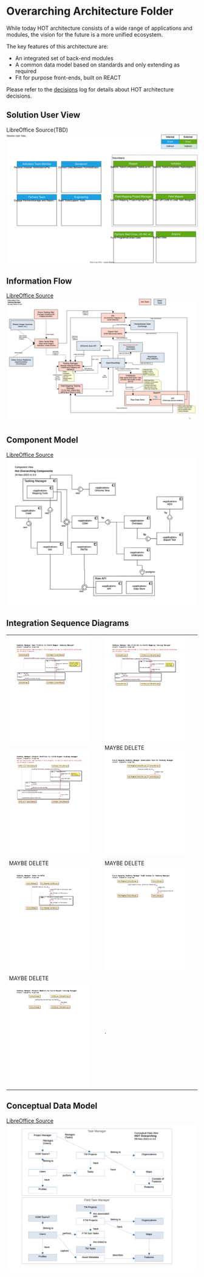 # Overarching Architecture Folder
While today HOT architecture consists of a wide range of applications and modules, the vision for the future is a more unified ecosystem. 

The key features of this architecture are:
* An integrated set of back-end modules
* A common data model based on standards and only extending as required
* Fit for purpose front-ends, built on REACT

Please refer to the [decisions](/decisions) log for details about HOT architecture decisions. 

## Solution User View
LibreOffice Source(TBD)<br/>
![Solution User View](HOT_SolutionUser.drawio.svg)

## Information Flow
[LibreOffice Source](HOT%20Information%20Flow.odg)<br/>
![Information Flow Diagram](HOT%20Information%20Flow.png)

## Component Model
[LibreOffice Source](HOT%20Component%20Diagram.odg)<br/>
![Component Diagram](HOT%20Component%20Diagram.jpg)

## Integration Sequence Diagrams

|  |  |
|--|--|
| <img src="OSDs/Overarching%20OSD%20-%20TM%20User%20Profiles%20to%20FTM.png" width="90%"/> | <img src="OSDs/Overarching%20OSD%20-%20TM%20Org%20Profiles%20to%20FTM.png" width="90%"/> |
| <img src="OSDs/Overarching%20OSD%20-%20TM%20Projects%20to%20FTM.png" width="90%"/> | MAYBE DELETE<br/><img src="OSDs/Overarching%20OSD%20-%20FTM%20Invalidate%20Task%20to%20TM.png" width="90%"/> |
| MAYBE DELETE<br/><img src="OSDs/Overarching%20OSD%20-%20TM%20Tasks%20to%20FTM.png" width="90%"/> | MAYBE DELETE<br/><img src="OSDs/Overarching%20OSD%20-%20FTM%20Task%20Status%20to%20TM.png" width="90%"/> |
| MAYBE DELETE<br/><img src="OSDs/Overarching%20OSD%20-%20TM%20Project%20Members%20to%20FTM.png" width="90%"/> | . |

## Conceptual Data Model
[LibreOffice Source](Overarching%20Data%20Model.odg)<br/>
![Conceptual Data Model](Overarching%20Data%20Model.png)

